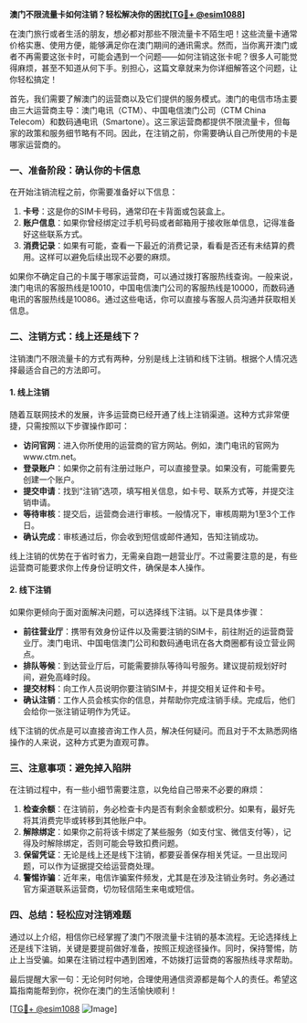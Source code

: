 **澳门不限流量卡如何注销？轻松解决你的困扰[[TG💪+ @esim1088](https://t.me/s/esim1088)]**

在澳门旅行或者生活的朋友，想必都对那些不限流量卡不陌生吧！这些流量卡通常价格实惠、使用方便，能够满足你在澳门期间的通讯需求。然而，当你离开澳门或者不再需要这张卡时，可能会遇到一个问题——如何注销这张卡呢？很多人可能觉得麻烦，甚至不知道从何下手。别担心，这篇文章就来为你详细解答这个问题，让你轻松搞定！

首先，我们需要了解澳门的运营商以及它们提供的服务模式。澳门的电信市场主要由三大运营商主导：澳门电讯（CTM）、中国电信澳门公司（CTM China Telecom）和数码通电讯（Smartone）。这三家运营商都提供不限流量卡，但每家的政策和服务细节略有不同。因此，在注销之前，你需要确认自己所使用的卡是哪家运营商的。

### 一、准备阶段：确认你的卡信息

在开始注销流程之前，你需要准备好以下信息：

1. **卡号**：这是你的SIM卡号码，通常印在卡背面或包装盒上。
2. **账户信息**：如果你曾经绑定过手机号码或者邮箱用于接收账单信息，记得准备好这些联系方式。
3. **消费记录**：如果有可能，查看一下最近的消费记录，看看是否还有未结算的费用。这样可以避免后续出现不必要的麻烦。

如果你不确定自己的卡属于哪家运营商，可以通过拨打客服热线查询。一般来说，澳门电讯的客服热线是10010，中国电信澳门公司的客服热线是10000，而数码通电讯的客服热线是10086。通过这些电话，你可以直接与客服人员沟通并获取相关信息。

### 二、注销方式：线上还是线下？

注销澳门不限流量卡的方式有两种，分别是线上注销和线下注销。根据个人情况选择最适合自己的方法即可。

#### 1. 线上注销

随着互联网技术的发展，许多运营商已经开通了线上注销渠道。这种方式非常便捷，只需按照以下步骤操作即可：

- **访问官网**：进入你所使用的运营商的官方网站。例如，澳门电讯的官网为www.ctm.net。
- **登录账户**：如果你之前有注册过账户，可以直接登录。如果没有，可能需要先创建一个账户。
- **提交申请**：找到“注销”选项，填写相关信息，如卡号、联系方式等，并提交注销申请。
- **等待审核**：提交后，运营商会进行审核。一般情况下，审核周期为1至3个工作日。
- **确认完成**：审核通过后，你会收到短信或邮件通知，告知注销成功。

线上注销的优势在于省时省力，无需亲自跑一趟营业厅。不过需要注意的是，有些运营商可能要求你上传身份证明文件，确保是本人操作。

#### 2. 线下注销

如果你更倾向于面对面解决问题，可以选择线下注销。以下是具体步骤：

- **前往营业厅**：携带有效身份证件以及需要注销的SIM卡，前往附近的运营商营业厅。澳门电讯、中国电信澳门公司和数码通电讯在各大商圈都有设立营业网点。
- **排队等候**：到达营业厅后，可能需要排队等待叫号服务。建议提前规划好时间，避免高峰时段。
- **提交材料**：向工作人员说明你要注销SIM卡，并提交相关证件和卡号。
- **确认注销**：工作人员会核实你的信息，并帮助你完成注销手续。完成后，他们会给你一张注销证明作为凭证。

线下注销的优点是可以直接咨询工作人员，解决任何疑问。而且对于不太熟悉网络操作的人来说，这种方式更为直观可靠。

### 三、注意事项：避免掉入陷阱

在注销过程中，有一些小细节需要注意，以免给自己带来不必要的麻烦：

1. **检查余额**：在注销前，务必检查卡内是否有剩余金额或积分。如果有，最好先将其消费完毕或转移到其他账户中。
2. **解除绑定**：如果你之前将该卡绑定了某些服务（如支付宝、微信支付等），记得及时解除绑定，否则可能会导致扣费问题。
3. **保留凭证**：无论是线上还是线下注销，都要妥善保存相关凭证。一旦出现问题，可以作为证据提交给运营商处理。
4. **警惕诈骗**：近年来，电信诈骗案件频发，尤其是在涉及注销业务时。务必通过官方渠道联系运营商，切勿轻信陌生来电或短信。

### 四、总结：轻松应对注销难题

通过以上介绍，相信你已经掌握了澳门不限流量卡注销的基本流程。无论选择线上还是线下注销，关键是要提前做好准备，按照正规途径操作。同时，保持警惕，防止上当受骗。如果在注销过程中遇到困难，不妨拨打运营商的客服热线寻求帮助。

最后提醒大家一句：无论何时何地，合理使用通信资源都是每个人的责任。希望这篇指南能帮到你，祝你在澳门的生活愉快顺利！

[[TG💪+ @esim1088](https://t.me/s/esim1088) ![Image](https://i.postimg.cc/4NQfJmqS/Snipaste-2025-05-13-00-14-12.png)]
